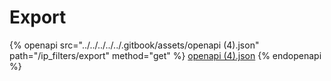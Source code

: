 # Export

{% openapi src="../../../../../.gitbook/assets/openapi (4).json" path="/ip_filters/export" method="get" %}
[openapi (4).json](<../../../../../.gitbook/assets/openapi (4).json>)
{% endopenapi %}
